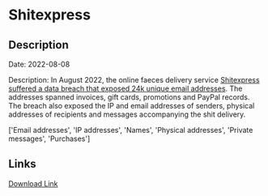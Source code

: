 # Shitexpress

## Description

Date: 2022-08-08

Description:
In August 2022, the online faeces delivery service <a href="https://www.bleepingcomputer.com/news/security/anonymous-poop-gifting-site-hacked-customers-exposed/" target="_blank" rel="noopener">Shitexpress suffered a data breach that exposed 24k unique email addresses</a>. The addresses spanned invoices, gift cards, promotions and PayPal records. The breach also exposed the IP and email addresses of senders, physical addresses of recipients and messages accompanying the shit delivery.


['Email addresses', 'IP addresses', 'Names', 'Physical addresses', 'Private messages', 'Purchases']

## Links

[Download Link](https://link-to.net/1229997/222.0020025565449/dynamic/?r=aHR0cHM6Ly93d3cubWVkaWFmaXJlLmNvbS92aWV3L0hPQ1l2WnVnZHBZSElCTy9zaGl0ZXhwcmVzcy5jb20vZmlsZQ==)
